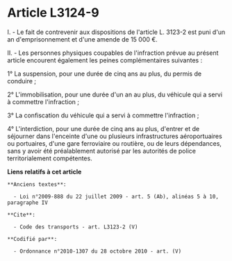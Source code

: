 # Article L3124-9

I. - Le fait de contrevenir aux dispositions de l'article L. 3123-2 est puni d'un an d'emprisonnement et d'une amende de 15
000 €. 

II. - Les personnes physiques coupables de l'infraction prévue au présent article encourent également les peines
complémentaires suivantes : 

1° La suspension, pour une durée de cinq ans au plus, du permis de conduire ; 

2° L'immobilisation, pour une durée d'un an au plus, du véhicule qui a servi à commettre l'infraction ; 

3° La confiscation du véhicule qui a servi à commettre l'infraction ; 

4° L'interdiction, pour une durée de cinq ans au plus, d'entrer et de séjourner dans l'enceinte d'une ou plusieurs
infrastructures aéroportuaires ou portuaires, d'une gare ferroviaire ou routière, ou de leurs dépendances, sans y avoir été
préalablement autorisé par les autorités de police territorialement compétentes.

**Liens relatifs à cet article**

	**Anciens textes**:

	  - Loi n°2009-888 du 22 juillet 2009 - art. 5 (Ab), alinéas 5 à 10, paragraphe IV

	**Cite**:

	  - Code des transports - art. L3123-2 (V)

	**Codifié par**:

	  - Ordonnance n°2010-1307 du 28 octobre 2010 - art. (V)
